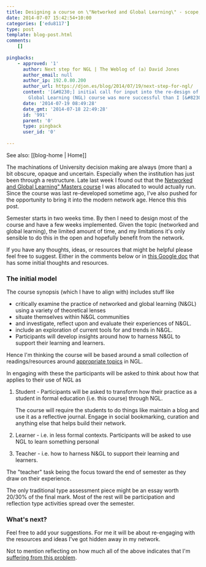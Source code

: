 ```yaml
---
title: Designing a course on \"Networked and Global Learning\" - scope, thoughts and call for suggestions
date: 2014-07-07 15:42:54+10:00
categories: ['edu8117']
type: post
template: blog-post.html
comments:
    []
    
pingbacks:
    - approved: '1'
      author: Next step for NGL | The Weblog of (a) David Jones
      author_email: null
      author_ip: 192.0.80.200
      author_url: https://djon.es/blog/2014/07/19/next-step-for-ngl/
      content: '[&#8230;] initial call for input into the re-design of the Networked and
        Global Learning (NGL) course was more successful than I [&#8230;]'
      date: '2014-07-19 08:49:28'
      date_gmt: '2014-07-18 22:49:28'
      id: '991'
      parent: '0'
      type: pingback
      user_id: '0'
    
---
```


See also: [[blog-home | Home]]

The machinations of University decision making are always (more than) a bit obscure, opaque and uncertain. Especially when the institution has just been through a restructure. Late last week I found out that the [Networked and Global Learning" Masters course](http://www.usq.edu.au/course/specification/2014/EDU8117-S2-2014-WEB-TWMBA.html) I was allocated to would actually run. Since the course was last re-developed sometime ago, I've also pushed for the opportunity to bring it into the modern network age. Hence this this post.

Semester starts in two weeks time. By then I need to design most of the course and have a few weeks implemented. Given the topic (networked and global learning), the limited amount of time, and my limitations it's only sensible to do this in the open and hopefully benefit from the network.

If you have any thoughts, ideas, or resources that might be helpful please feel free to suggest. Either in the comments below or in [this Google doc](https://docs.google.com/document/d/1icZ4qS0__Ma2nL38JicH9EWEy7M9SOQSAZc40W0ytlg/edit?usp=sharing) that has some initial thoughts and resources.

### The initial model

The course synopsis (which I have to align with) includes stuff like

- critically examine the practice of networked and global learning (N&GL) using a variety of theoretical lenses
- situate themselves within N&GL communities
- and investigate, reflect upon and evaluate their experiences of N&GL.
- include an exploration of current tools for and trends in N&GL.
- Participants will develop insights around how to harness N&GL to support their learning and learners.

Hence I'm thinking the course will be based around a small collection of readings/resources around [appropriate topics](https://docs.google.com/document/d/1icZ4qS0__Ma2nL38JicH9EWEy7M9SOQSAZc40W0ytlg/edit#heading=h.nxtc9lpndni4) in NGL.

In engaging with these the participants will be asked to think about how that applies to their use of NGL as

1. Student - Participants will be asked to transform how their practice as a student in formal education (i.e. this course) through NGL.
    
    The course will require the students to do things like maintain a blog and use it as a reflective journal. Engage in social bookmarking, curation and anything else that helps build their network.
    
2. Learner - i.e. in less formal contexts. Participants will be asked to use NGL to learn something personal
3. Teacher - i.e. how to harness N&GL to support their learning and learners.

The "teacher" task being the focus toward the end of semester as they draw on their experience.

The only traditional type assessment piece might be an essay worth 20/30% of the final mark. Most of the rest will be participation and reflection type activities spread over the semester.

### What's next?

Feel free to add your suggestions. For me it will be about re-engaging with the resources and ideas I've got hidden away in my network.

Not to mention reflecting on how much all of the above indicates that I'm [suffering from this problem](http://us1.campaign-archive2.com/?u=028de8672d5f9a229f15e9edf&id=4ba2ccf765).